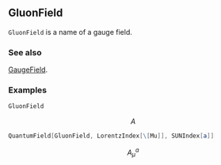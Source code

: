 ## GluonField

`GluonField` is a name of a gauge field.

### See also

[GaugeField](GaugeField).

### Examples

```mathematica
GluonField
```

$$A$$

```mathematica
QuantumField[GluonField, LorentzIndex[\[Mu]], SUNIndex[a]]
```

$$A_{\mu }^a$$